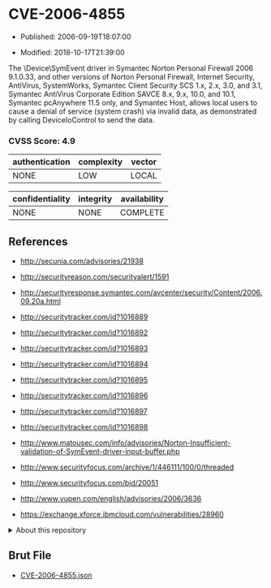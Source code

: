 # CVE-2006-4855

- Published: 2006-09-19T18:07:00

- Modified: 2018-10-17T21:39:00

The \Device\SymEvent driver in Symantec Norton Personal Firewall 2006 9.1.0.33, and other versions of Norton Personal Firewall, Internet Security, AntiVirus, SystemWorks, Symantec Client Security SCS 1.x, 2.x, 3.0, and 3.1, Symantec AntiVirus Corporate Edition SAVCE 8.x, 9.x, 10.0, and 10.1, Symantec pcAnywhere 11.5 only, and Symantec Host, allows local users to cause a denial of service (system crash) via invalid data, as demonstrated by calling DeviceIoControl to send the data.

### CVSS Score: **4.9**

| authentication | complexity | vector |
| --- | --- | --- |
| NONE | LOW | LOCAL |

| confidentiality | integrity | availability |
| --- | --- | --- |
| NONE | NONE | COMPLETE |

## References

* http://secunia.com/advisories/21938

* http://securityreason.com/securityalert/1591

* http://securityresponse.symantec.com/avcenter/security/Content/2006.09.20a.html

* http://securitytracker.com/id?1016889

* http://securitytracker.com/id?1016892

* http://securitytracker.com/id?1016893

* http://securitytracker.com/id?1016894

* http://securitytracker.com/id?1016895

* http://securitytracker.com/id?1016896

* http://securitytracker.com/id?1016897

* http://securitytracker.com/id?1016898

* http://www.matousec.com/info/advisories/Norton-Insufficient-validation-of-SymEvent-driver-input-buffer.php

* http://www.securityfocus.com/archive/1/446111/100/0/threaded

* http://www.securityfocus.com/bid/20051

* http://www.vupen.com/english/advisories/2006/3636

* https://exchange.xforce.ibmcloud.com/vulnerabilities/28960

<details>
<summary>About this repository</summary> 

  This repository is part of the project [Live Hack CVE](https://github.com/Live-Hack-CVE). Main website can be found [www.live-hack.org](https://www.live-hack.org) 
  
  Made by [Sn0wAlice](https://github.com/Sn0wAlice) for the people that care about security and need to have a feed of the latest CVEs. Hope you enjoy it, don't forget to star the repo and follow me on [Twitter](https://twitter.com/Sn0wAlice) and [Github](https://github.com/Sn0wAlice). And that is my [personnal website](https://www.alice-snow.me/)

  - [Home Page](https://github.com/Live-Hack-CVE)
  - [Framework](https://github.com/Live-Hack-CVE/cve-framework)
  - [CVE database](https://github.com/Live-Hack-CVE/full_database)
  - [Changelog](https://github.com/Live-Hack-CVE/Changelog)
</details>

## Brut File

* [CVE-2006-4855.json](https://raw.githubusercontent.com/Live-Hack-CVE/full_database/main/cves/2006/CVE-2006-4855.json)

